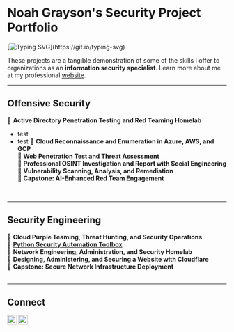 # Noah Grayson's Security Project Portfolio

[![Typing SVG](https://readme-typing-svg.demolab.com?font=Exo+2&pause=1000&color=A81919&random=false&width=300&lines=Security+Engineering.;Security+Research.;Cloud+Security.;AI+Security.;DevSecOps.;Penetration+Testing.;Red+Teaming.)](https://git.io/typing-svg)

These projects are a tangible demonstration of some of the skills I offer to organizations as an **information security specialist**. Learn more about me at my professional <a href="https://noahsec.pro/">website</a>.

<hr/>

## Offensive Security
🔴 **Active Directory Penetration Testing and Red Teaming Homelab** <br/>
-  test
-  test
🔴 **Cloud Reconnaissance and Enumeration in Azure, AWS, and GCP** <br/>
🔴 **Web Penetration Test and Threat Assessment** <br/>
🔴 **Professional OSINT Investigation and Report with Social Engineering** <br/>
🔴 **Vulnerability Scanning, Analysis, and Remediation** <br/>
🔴 **Capstone: AI-Enhanced Red Team Engagement** <br/>
<br/>

<hr/>

## Security Engineering
🔵 **Cloud Purple Teaming, Threat Hunting, and Security Operations** <br/>
🔵 <a href="https://github.com/noah-sec/python-toolbox">**Python Security Automation Toolbox**</a> <br/>
🔵 **Network Engineering, Administration, and Security Homelab** <br/>
🔵 **Designing, Administering, and Securing a Website with Cloudflare** <br/>
🔵 **Capstone: Secure Network Infrastructure Deployment** <br/>
<br/>

<hr/>

## Connect

[<img align="left" alt="f" width="22px" src="https://cdn.simpleicons.org/x/32" />][twitter]
[<img align="left" alt="f" width="22px" src="https://cdn.jsdelivr.net/npm/simple-icons@latest/icons/linkedin.svg" />][linkedin]

[twitter]: https://x.com/___________
[linkedin]: https://linkedin.com/in/noahsec/
